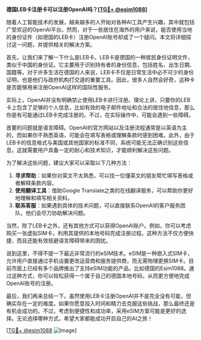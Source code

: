 **德国LEB卡注册卡可以注册OpenAI吗？[[TG💪+ @esim1088](https://t.me/s/esim1088)]**

随着人工智能技术的发展，越来越多的人开始对各种AI工具产生兴趣，其中就包括广受欢迎的OpenAI平台。然而，对于一些居住在海外的用户来说，能否使用当地的身份证件（如德国的LEB卡）注册OpenAI账号却成了一个疑问。本文将详细探讨这一问题，并提供相关的解决方案。

首先，让我们来了解一下什么是LEB卡。LEB卡是德国的一种居民身份证明文件，类似于中国的身份证。它主要用于识别持有者的身份信息，包括姓名、出生日期、国籍等。对于许多生活在德国的人来说，LEB卡不仅是日常生活中必不可少的身份证明，也是他们与政府机构打交道的重要工具。因此，很多人自然会好奇，这种卡是否能够用来注册OpenAI这样的国际性服务。

实际上，OpenAI并没有明确禁止使用LEB卡进行注册。理论上讲，只要你的LEB卡上包含了足够的个人信息，比如有效的电子邮件地址和合法的居住地信息，那么你是有可能通过LEB卡完成注册的。不过，在实际操作中，可能会遇到一些障碍。

首要的问题就是语言障碍。OpenAI的官方网站以及注册流程通常是以英语为主的，而如果你不熟悉英语，可能会在填写表格或理解条款时感到困难。此外，由于LEB卡的信息格式与美国或其他国家的标准不同，系统可能无法正确识别这些信息。这就需要用户具备一定的耐心和技术知识，才能顺利解决这些问题。

为了解决这些问题，建议大家可以采取以下几种方法：

1. **寻求帮助**：如果你对英文不太熟悉，可以找一位懂英文的朋友帮忙填写表格或者解释条款内容。
2. **使用翻译工具**：借助Google Translate之类的在线翻译服务，可以帮助你更好地理解和填写相关资料。
3. **联系客服**：如果遇到具体的技术问题，可以直接联系OpenAI的客户服务团队，他们会尽力协助解决问题。

当然，除了LEB卡之外，还有其他方式可以获得OpenAI账户。例如，你可以考虑购买一张虚拟SIM卡，利用其提供的本地号码完成注册过程。这种方法不仅方便快捷，而且还能有效规避语言障碍带来的困扰。

说到这里，不得不提一下最近非常流行的eSIM技术。eSIM是一种嵌入式SIM卡，允许用户直接通过手机设置更改运营商和服务提供商，而无需物理更换SIM卡。目前市面上已经有多个品牌推出了支持eSIM功能的产品，比如德国的Esim1088。通过这种方式，你可以轻松获得一个属于自己的德国本地号码，从而更方便地完成OpenAI账号的注册。

最后，我们再来总结一下。虽然使用LEB卡注册OpenAI并不是完全没有可能，但确实存在一定的难度。如果你愿意投入时间和精力去克服这些挑战，那么最终还是有机会成功的。不过，考虑到便捷性和成功率，采用eSIM方案可能是更好的选择。无论选择哪种方式，希望大家都能成功开启自己的AI之旅！

[[TG💪+ @esim1088](https://t.me/s/esim1088) ![Image](https://i.postimg.cc/4NQfJmqS/Snipaste-2025-05-13-00-14-12.png)]